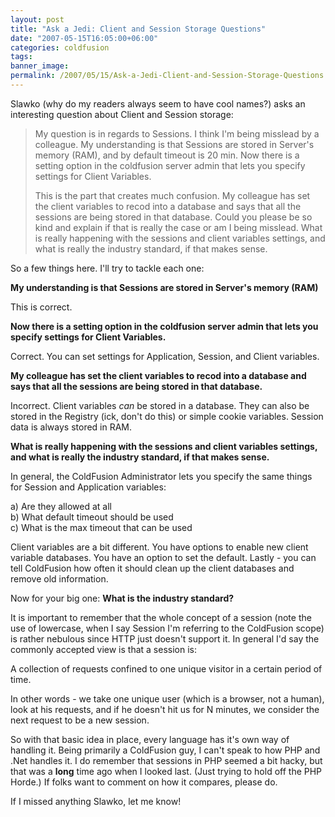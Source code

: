 ```yaml
---
layout: post
title: "Ask a Jedi: Client and Session Storage Questions"
date: "2007-05-15T16:05:00+06:00"
categories: coldfusion 
tags: 
banner_image: 
permalink: /2007/05/15/Ask-a-Jedi-Client-and-Session-Storage-Questions
---
```


Slawko (why do my readers always seem to have cool names?) asks an interesting question about Client and Session storage:

<blockquote>
My question is in regards to Sessions.  I think I'm being misslead by a colleague.  My understanding is that Sessions are stored in Server's memory (RAM), and by default timeout is 20 min.  Now there is a setting option in the coldfusion server admin that lets you specify settings for Client Variables. 

This is the part that creates much confusion.  My colleague has set the client variables to recod into a database and says that all the sessions are being stored in that database.  Could you please be so kind and explain if that is really the case or am I being misslead.  What is really happening with the sessions and client variables settings, and what is really the industry standard, if that makes sense.
</blockquote>

So a few things here. I'll try to tackle each one:
<!--more-->
<b>My understanding is that Sessions are stored in Server's memory (RAM)</b>

This is correct.

<b>Now there is a setting option in the coldfusion server admin that lets you specify settings for Client Variables.</b>

Correct. You can set settings for Application, Session, and Client variables.

<b>My colleague has set the client variables to recod into a database and says that all the sessions are being stored in that database.</b>

Incorrect. Client variables <i>can</i> be stored in a database. They can also be stored in the Registry (ick, don't do this) or simple cookie variables. Session data is always stored in RAM. 

<b>What is really happening with the sessions and client variables settings, and what is really the industry standard, if that makes sense.</b>

In general, the ColdFusion Administrator lets you specify the same things for Session and Application variables:

a) Are they allowed at all<br />
b) What default timeout should be used<br />
c) What is the max timeout that can be used<br />

Client variables are a bit different. You have options to enable new client variable databases. You have an option to set the default. Lastly - you can tell ColdFusion how often it should clean up the client databases and remove old information. 

Now for your big one: <b>What is the industry standard?</b>

It is important to remember that the whole concept of a session (note the use of lowercase, when I say Session I'm referring to the ColdFusion scope) is rather nebulous since HTTP just doesn't support it. In general I'd say the commonly accepted view is that a session is:

A collection of requests confined to one unique visitor in a certain period of time. 

In other words - we take one unique user (which is a browser, not a human), look at his requests, and if he doesn't hit us for N minutes, we consider the next request to be a new session.

So with that basic idea in place, every language has it's own way of handling it. Being primarily a ColdFusion guy, I can't speak to how PHP and .Net handles it. I do remember that sessions in PHP seemed a bit hacky, but that was a <b>long</b> time ago when I looked last. (Just trying to hold off the PHP Horde.) If folks want to comment on how it compares, please do.

If I missed anything Slawko, let me know!